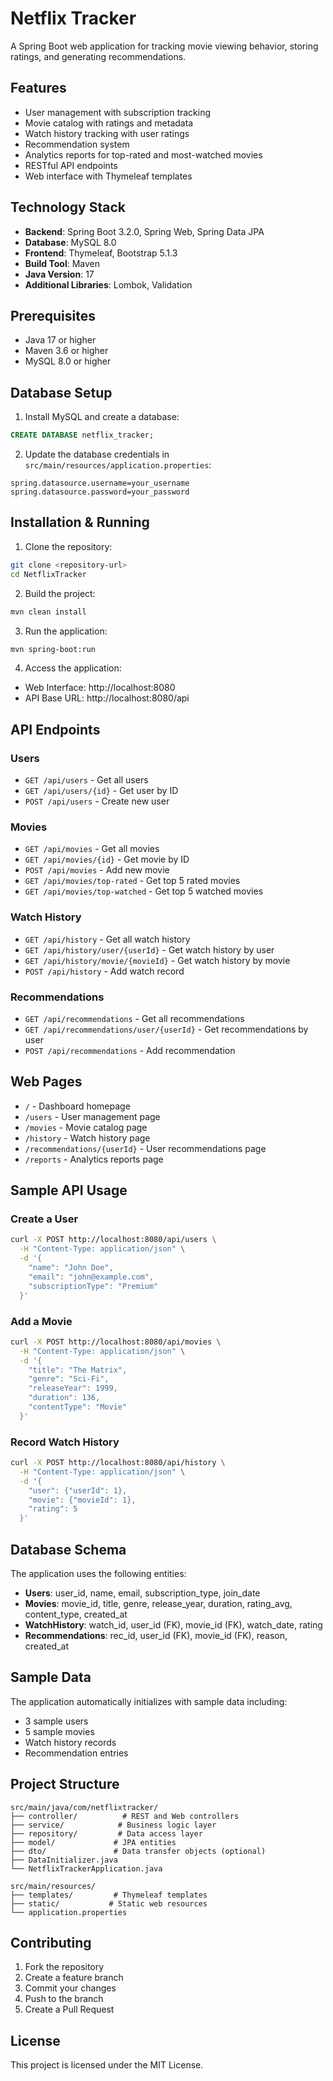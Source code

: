 # Netflix Tracker

A Spring Boot web application for tracking movie viewing behavior, storing ratings, and generating recommendations.

## Features

- User management with subscription tracking
- Movie catalog with ratings and metadata
- Watch history tracking with user ratings
- Recommendation system
- Analytics reports for top-rated and most-watched movies
- RESTful API endpoints
- Web interface with Thymeleaf templates

## Technology Stack

- **Backend**: Spring Boot 3.2.0, Spring Web, Spring Data JPA
- **Database**: MySQL 8.0
- **Frontend**: Thymeleaf, Bootstrap 5.1.3
- **Build Tool**: Maven
- **Java Version**: 17
- **Additional Libraries**: Lombok, Validation

## Prerequisites

- Java 17 or higher
- Maven 3.6 or higher
- MySQL 8.0 or higher

## Database Setup

1. Install MySQL and create a database:
```sql
CREATE DATABASE netflix_tracker;
```

2. Update the database credentials in `src/main/resources/application.properties`:
```properties
spring.datasource.username=your_username
spring.datasource.password=your_password
```

## Installation & Running

1. Clone the repository:
```bash
git clone <repository-url>
cd NetflixTracker
```

2. Build the project:
```bash
mvn clean install
```

3. Run the application:
```bash
mvn spring-boot:run
```

4. Access the application:
- Web Interface: http://localhost:8080
- API Base URL: http://localhost:8080/api

## API Endpoints

### Users
- `GET /api/users` - Get all users
- `GET /api/users/{id}` - Get user by ID
- `POST /api/users` - Create new user

### Movies
- `GET /api/movies` - Get all movies
- `GET /api/movies/{id}` - Get movie by ID
- `POST /api/movies` - Add new movie
- `GET /api/movies/top-rated` - Get top 5 rated movies
- `GET /api/movies/top-watched` - Get top 5 watched movies

### Watch History
- `GET /api/history` - Get all watch history
- `GET /api/history/user/{userId}` - Get watch history by user
- `GET /api/history/movie/{movieId}` - Get watch history by movie
- `POST /api/history` - Add watch record

### Recommendations
- `GET /api/recommendations` - Get all recommendations
- `GET /api/recommendations/user/{userId}` - Get recommendations by user
- `POST /api/recommendations` - Add recommendation

## Web Pages

- `/` - Dashboard homepage
- `/users` - User management page
- `/movies` - Movie catalog page
- `/history` - Watch history page
- `/recommendations/{userId}` - User recommendations page
- `/reports` - Analytics reports page

## Sample API Usage

### Create a User
```bash
curl -X POST http://localhost:8080/api/users \
  -H "Content-Type: application/json" \
  -d '{
    "name": "John Doe",
    "email": "john@example.com",
    "subscriptionType": "Premium"
  }'
```

### Add a Movie
```bash
curl -X POST http://localhost:8080/api/movies \
  -H "Content-Type: application/json" \
  -d '{
    "title": "The Matrix",
    "genre": "Sci-Fi",
    "releaseYear": 1999,
    "duration": 136,
    "contentType": "Movie"
  }'
```

### Record Watch History
```bash
curl -X POST http://localhost:8080/api/history \
  -H "Content-Type: application/json" \
  -d '{
    "user": {"userId": 1},
    "movie": {"movieId": 1},
    "rating": 5
  }'
```

## Database Schema

The application uses the following entities:

- **Users**: user_id, name, email, subscription_type, join_date
- **Movies**: movie_id, title, genre, release_year, duration, rating_avg, content_type, created_at
- **WatchHistory**: watch_id, user_id (FK), movie_id (FK), watch_date, rating
- **Recommendations**: rec_id, user_id (FK), movie_id (FK), reason, created_at

## Sample Data

The application automatically initializes with sample data including:
- 3 sample users
- 5 sample movies
- Watch history records
- Recommendation entries

## Project Structure

```
src/main/java/com/netflixtracker/
├── controller/          # REST and Web controllers
├── service/            # Business logic layer
├── repository/         # Data access layer
├── model/             # JPA entities
├── dto/               # Data transfer objects (optional)
├── DataInitializer.java
└── NetflixTrackerApplication.java

src/main/resources/
├── templates/         # Thymeleaf templates
├── static/           # Static web resources
└── application.properties
```

## Contributing

1. Fork the repository
2. Create a feature branch
3. Commit your changes
4. Push to the branch
5. Create a Pull Request

## License

This project is licensed under the MIT License.